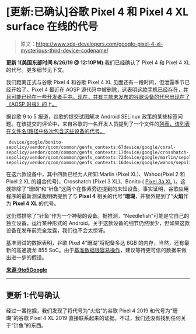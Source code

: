 # [更新:已确认]谷歌 Pixel 4 和 Pixel 4 XL surface 在线的代号

> 原文：<https://www.xda-developers.com/google-pixel-4-xl-mysterious-third-device-codename/>

**更新 1(美国东部时间 8/26/19 @ 12:10PM)**:我们已经确认了 Pixel 4 和 Pixel 4 XL 的代号。更多细节见下文。

我们距离正式与谷歌 Pixel 4 和谷歌 Pixel 4 XL 见面还有一段时间，但泄露季节已经开始了。Pixel 4 最近在 AOSP 源代码中被[删除，这表明这款手机已经存在，并且可能已经在一些开发者手中。现在，共有三款未发布的谷歌设备的代号出现在了《AOSP 时报》的](https://www.xda-developers.com/google-pixel-4-aosp-name-reference/)上[。](https://android-review.googlesource.com/c/platform/system/sepolicy/+/943796)

据谷歌 9 to 5 报道，谷歌的提交试图解决 Android SELinux 政策的某些标签问题。在该提交的评论中，来自谷歌的一名开发人员提到了一个文件的[列表，该列表在文件名/路径中依次包含这些设备的代号。](https://android-review.googlesource.com/c/platform/system/sepolicy/+/943796/1#message-c08556e4cbff9159a81988cdf49657974185fe1f)

```
 device/google/bonito-sepolicy/vendor/qcom/common/genfs_contexts:67device/google/coral-sepolicy/vendor/qcom/common/genfs_contexts:17device/google/crosshatch-sepolicy/vendor/qcom/common/genfs_contexts:72device/google/marlin/sepolicy/genfs_contexts:17device/google/needlefish-sepolicy/vendor/qcom/common/genfs_contexts:16device/google/wahoo/sepolicy/vendor/genfs_contexts:49 
```

在这六款设备中，其中四款已经为人所知:Marlin (Pixel XL)、Wahoo(Pixel 2 和 Pixel 2 XL 的组合代号)、Crosshatch (Pixel 3 XL)、Bonito ( [Pixel 3a XL](https://www.xda-developers.com/google-pixel-3a-3a-xl-pixel-visual-core-mid-2019/) )。这就排除了“珊瑚”和“针鱼”这两个在像素旁边提到的未知设备。事实证明，谷歌应用程序的最新测试版明确提到了与 **Pixel 4** 相关的代号“**珊瑚**，并额外提到了“**火焰**作为 **Pixel 4 XL** 的代号。

这仍然排除了“针鱼”作为一个神秘的设备。据推测，“Needlefish”可能是它自己的独立设备，运行某种形式的 Android。关于这款设备的细节仍然很少，但如果这款设备在发布前完全泄露，我们也不会太惊讶。

基准测试的数据表明，谷歌 Pixel 4“珊瑚”将配备多达 6GB 的内存，当然，还有最新的高通骁龙 855 SoC。由于[基准数据很容易操作](https://www.xda-developers.com/xiaomi-poco-f1-lite-fake-benchmark/)，建议等待更可信的数据来做出进一步的假设。

[**来源:9to5Google**](https://9to5google.com/2019/04/11/codenames-google-pixel-4-xl/)

* * *

## 更新 1:代号确认

经过一番挖掘，我们发现了将代号为“火焰”的谷歌 Pixel 4 2019 和代号为“珊瑚”的谷歌 Pixel 4 XL 2019 直接联系起来的证据。不过，我们还没有找到任何关于“针鱼”的东西。